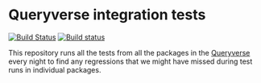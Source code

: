 # Queryverse integration tests

[![Build Status](https://travis-ci.org/queryverse/QueryverseTests.svg?branch=master)](https://travis-ci.org/queryverse/QueryverseTests)
[![Build status](https://ci.appveyor.com/api/projects/status/lgng9k2symono5gb/branch/master?svg=true)](https://ci.appveyor.com/project/queryverse/queryversetests/branch/master)

This repository runs all the tests from all the packages in the [Queryverse](https://github.com/queryverse) every night to find any regressions that we might have missed during test runs in individual packages.
